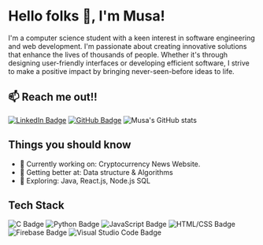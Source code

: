 # Hello folks 👋, I'm Musa!

I'm a computer science student with a keen interest in software engineering and web development. I'm passionate about creating innovative solutions that enhance the lives of thousands of people. Whether it's through designing user-friendly interfaces or developing efficient software, I strive to make a positive impact by bringing never-seen-before ideas to life.

## 📫 Reach me out!!
[![LinkedIn Badge](https://img.shields.io/badge/LinkedIn-Connect-blue)](https://www.linkedin.com/in/musah)
[![GitHub Badge](https://img.shields.io/badge/GitHub-Follow%20me-181717?logo=github&logoColor=white)](https://github.com/mhas2203)
![Musa's GitHub stats](https://github-readme-stats.vercel.app/api?username=mhas2203&show_icons=true&theme=transparent)

## Things you should know
- 🔭 Currently working on: Cryptocurrency News Website.
- 🌱 Getting better at: Data structure & Algorithms
- 🤔 Exploring: Java, React.js, Node.js SQL

## Tech Stack
![C Badge](https://img.shields.io/badge/-C-A8B9CC?logo=C&logoColor=white&style=flat)
![Python Badge](https://img.shields.io/badge/-Python-3776AB?logo=Python&logoColor=white&style=flat)
![JavaScript Badge](https://img.shields.io/badge/-JavaScript-F7DF1E?logo=JavaScript&logoColor=black&style=flat)
![HTML/CSS Badge](https://img.shields.io/badge/-HTML%2FCSS-E34F26?logo=html5&logoColor=white&style=flat)
![Firebase Badge](https://img.shields.io/badge/-Firebase-FFCA28?logo=Firebase&logoColor=black&style=flat)
![Visual Studio Code Badge](https://img.shields.io/badge/-Visual%20Studio%20Code-007ACC?logo=visual-studio-code&logoColor=white&style=flat)
